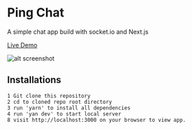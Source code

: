 # Ping Chat
A simple chat app build with socket.io and Next.js

[Live Demo](https://pingh.herokuapp.com)

![alt screenshot](https://res.cloudinary.com/diibyv2i7/image/upload/v1572439425/Ping.png)

## Installations 
```
1 Git clone this repository
2 cd to cloned repo root directory
3 run 'yarn' to install all dependencies
4 run 'yan dev' to start local server
8 visit http://localhost:3000 on your browser to view app.
```

